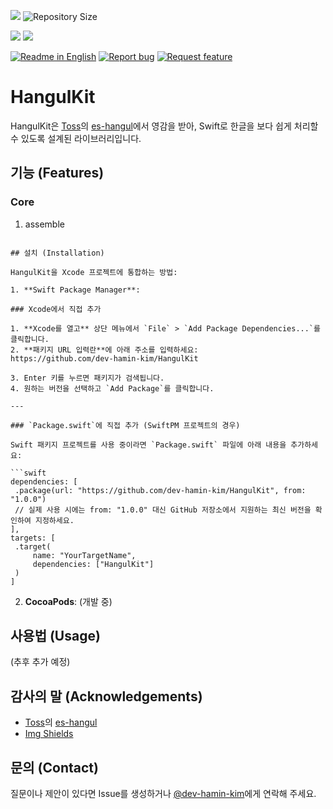 <!--배지-->
![][license-shield] ![Repository Size][repository-size-shield]

<!--Swift Package Index Compatibility Badges-->
[![](https://img.shields.io/endpoint?url=https%3A%2F%2Fswiftpackageindex.com%2Fapi%2Fpackages%2Fdev-hamin-kim%2FHangulKit%2Fbadge%3Ftype%3Dswift-versions)](https://swiftpackageindex.com/dev-hamin-kim/HangulKit) [![](https://img.shields.io/endpoint?url=https%3A%2F%2Fswiftpackageindex.com%2Fapi%2Fpackages%2Fdev-hamin-kim%2FHangulKit%2Fbadge%3Ftype%3Dplatforms)](https://swiftpackageindex.com/dev-hamin-kim/HangulKit)

<!--프로젝트 대문 이미지-->


<!--프로젝트 버튼-->
 [![Readme in English][readme-eng-shield]][readme-eng-url] [![Report bug][report-bug-shield]][report-bug-url] [![Request feature][request-feature-shield]][request-feature-url]


<!--Url for Badges-->
[license-shield]: https://img.shields.io/github/license/dev-hamin-kim/HangulKit?labelColor=D8D8D8&color=04B4AE
[repository-size-shield]: https://img.shields.io/github/repo-size/dev-hamin-kim/HangulKit?labelColor=D8D8D8&color=BE81F7

<!--Url for Buttons-->
[readme-eng-shield]: https://img.shields.io/badge/-readme%20in%20English-2E2E2E?style=for-the-badge

[report-bug-shield]: https://img.shields.io/badge/-%F0%9F%90%9E%20report%20bug-F5A9A9?style=for-the-badge
[report-bug-url]: https://github.com/dev-hamin-kim/HangulKit/issues

[request-feature-shield]: https://img.shields.io/badge/-%E2%9C%A8%20request%20feature-A9D0F5?style=for-the-badge
[request-feature-url]: https://github.com/dev-hamin-kim/HangulKit/issues

<!--URLS-->
[license-url]: LICENSE
[readme-eng-url]: /README_en.md

# HangulKit

HangulKit은 [Toss](https://github.com/toss)의 [es-hangul](https://github.com/toss/es-hangul)에서 영감을 받아,
Swift로 한글을 보다 쉽게 처리할 수 있도록 설계된 라이브러리입니다.  

## 기능 (Features)

### Core
1. assemble
```

## 설치 (Installation)

HangulKit을 Xcode 프로젝트에 통합하는 방법:

1. **Swift Package Manager**:

### Xcode에서 직접 추가

1. **Xcode를 열고** 상단 메뉴에서 `File` > `Add Package Dependencies...`를 클릭합니다.
2. **패키지 URL 입력란**에 아래 주소를 입력하세요:
https://github.com/dev-hamin-kim/HangulKit

3. Enter 키를 누르면 패키지가 검색됩니다.
4. 원하는 버전을 선택하고 `Add Package`를 클릭합니다.

---

### `Package.swift`에 직접 추가 (SwiftPM 프로젝트의 경우)

Swift 패키지 프로젝트를 사용 중이라면 `Package.swift` 파일에 아래 내용을 추가하세요:

```swift
dependencies: [
 .package(url: "https://github.com/dev-hamin-kim/HangulKit", from: "1.0.0")
 // 실제 사용 시에는 from: "1.0.0" 대신 GitHub 저장소에서 지원하는 최신 버전을 확인하여 지정하세요.
],
targets: [
 .target(
     name: "YourTargetName",
     dependencies: ["HangulKit"]
 )
]
```

2. **CocoaPods**: (개발 중)

## 사용법 (Usage)

(추후 추가 예정)

## 감사의 말 (Acknowledgements)

- [Toss](https://github.com/toss)의 [es-hangul](https://github.com/toss/es-hangul)
- [Img Shields](https://shields.io/)

## 문의 (Contact)

질문이나 제안이 있다면 Issue를 생성하거나 [@dev-hamin-kim](https://github.com/dev-hamin-kim)에게 연락해 주세요.
